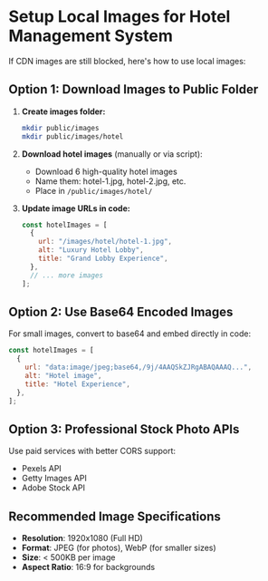 # Setup Local Images for Hotel Management System

If CDN images are still blocked, here's how to use local images:

## Option 1: Download Images to Public Folder

1. **Create images folder:**

   ```bash
   mkdir public/images
   mkdir public/images/hotel
   ```

2. **Download hotel images** (manually or via script):

   - Download 6 high-quality hotel images
   - Name them: hotel-1.jpg, hotel-2.jpg, etc.
   - Place in `/public/images/hotel/`

3. **Update image URLs in code:**
   ```javascript
   const hotelImages = [
     {
       url: "/images/hotel/hotel-1.jpg",
       alt: "Luxury Hotel Lobby",
       title: "Grand Lobby Experience",
     },
     // ... more images
   ];
   ```

## Option 2: Use Base64 Encoded Images

For small images, convert to base64 and embed directly in code:

```javascript
const hotelImages = [
  {
    url: "data:image/jpeg;base64,/9j/4AAQSkZJRgABAQAAAQ...",
    alt: "Hotel image",
    title: "Hotel Experience",
  },
];
```

## Option 3: Professional Stock Photo APIs

Use paid services with better CORS support:

- Pexels API
- Getty Images API
- Adobe Stock API

## Recommended Image Specifications

- **Resolution**: 1920x1080 (Full HD)
- **Format**: JPEG (for photos), WebP (for smaller sizes)
- **Size**: < 500KB per image
- **Aspect Ratio**: 16:9 for backgrounds

